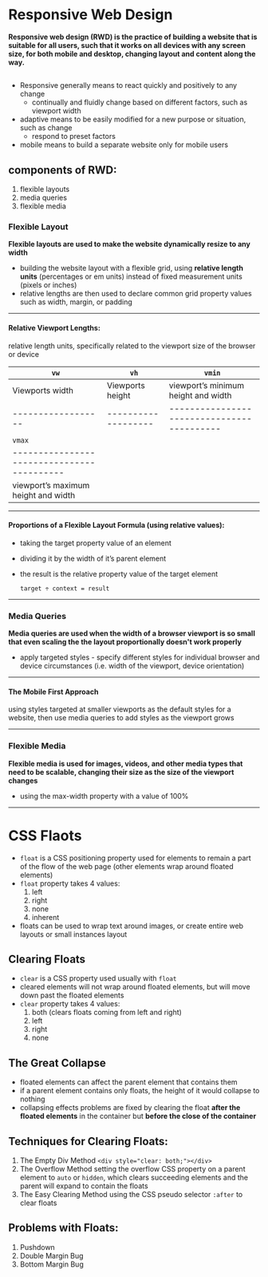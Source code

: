 # Responsive Web Design

**Responsive web design (RWD) is the practice of building a website that is suitable for all users, such that it works on all devices with any screen size, for both mobile and desktop, changing layout and content along the way.**

## 
- Responsive generally means to react quickly and positively to any change
  -  continually and fluidly change based on different factors, such as viewport width
- adaptive means to be easily modified for a new purpose or situation, such as change
  - respond to preset factors
- mobile means  to build a separate website only for mobile users

## components of RWD:
1. flexible layouts
1. media queries
1. flexible media

### Flexible Layout
**Flexible layouts are used to make the website dynamically resize to any width**

- building the website layout with a flexible grid, using **relative length units** (percentages or em units) instead of fixed measurement units (pixels or inches)
- relative lengths are then used to declare common grid property values such as width, margin, or padding

 ___
#### Relative Viewport Lengths:  
relative length units, specifically related to the viewport size of the browser or device

| `vw`                     | `vh`                       | `vmin`                                                    | 
| ------------------ | ------------------- | ------------------------------------------ |
| Viewports width | Viewports height  | viewport’s minimum height and width |
| ------------------ | ------------------- | ------------------------------------------ |
| `vmax`                                                    |
| ------------------------------------------ | 
| viewport’s maximum height and width |
___
#### Proportions of a Flexible Layout Formula (using relative values):

- taking the target property value of an element
- dividing it by the width of it’s parent element
- the result is the relative property value of the target element

      target ÷ context = result

___

### Media Queries
**Media queries are used when the width of a browser viewport is so small that even scaling the the layout proportionally doesn't work properly**

 - apply targeted styles - specify different styles for individual browser and device circumstances
 (i.e. width of the viewport, device orientation)

___
#### The Mobile First Approach
using styles targeted at smaller viewports as the default styles for a website, then use media queries to add styles as the viewport grows
___

### Flexible Media
**Flexible media is used for images, videos, and other media types that need to be scalable, changing their size as the size of the viewport changes** 

- using the max-width property with a value of 100%

------------------------------------------------------------------------

# CSS Flaots

- `float` is a CSS positioning property used for elements to remain a part of the flow of the web page (other elements wrap around floated elements)
- `float` property takes 4 values:
  1. left
  1. right
  1. none
  1. inherent
- floats can be used to wrap text around images, or create entire web layouts or small instances layout

 ## Clearing Floats
- `clear` is a CSS property used usually with `float` 
- cleared elements will not wrap around floated elements, but will move down past the floated elements
- `clear` property takes 4 values:
  1. both (clears floats coming from left and right)
  1. left
  1. right
  1. none
  
## The Great Collapse
- floated elements can  affect the parent element that contains them
- if a parent element contains only floats, the height of it would collapse to nothing 
- collapsing effects problems are fixed by clearing the float **after the floated elements** in the container but **before the close of the container**

## Techniques for Clearing Floats:

1. The Empty Div Method
  `<div style="clear: both;"></div>`
1. The Overflow Method
  setting the overflow CSS property on a parent element to `auto` or `hidden`, which clears succeeding elements and the parent will expand to contain the floats
1. The Easy Clearing Method
  using the CSS pseudo selector `:after` to clear floats

## Problems with Floats:

1. Pushdown
1. Double Margin Bug
1. Bottom Margin Bug